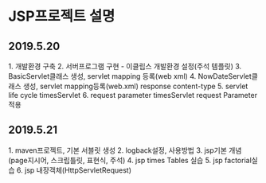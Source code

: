 <h1> JSP프로젝트 설명 </h1>

<h2>2019.5.20</h2>
 1. 개발환경 구축
 2. 서버프로그램 구현
  - 이클립스 개발환경 설정(주석 템플릿)
 3. BasicServlet클래스 생성, servlet mapping 등록(web xml)
 4. NowDateServlet클래스 생성, servlet mapping등록(web.xml)
    response content-type
 5. servlet life cycle
    timesServlet
 6. request parameter
    timesServlet request Parameter적용
 
 <h2>2019.5.21</h2>
 1. maven프로젝트, 기본 서블릿 생성
 2. logback설정, 사용방법
 3. jsp기본 개념(page지시어, 스크립틀릿, 표현식, 주석)
 4. jsp times Tables 실습
 5. jsp factorial실습
 6. jsp 내장객체(HttpServletRequest)
 
